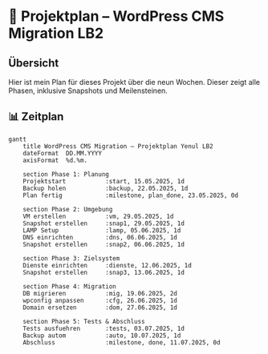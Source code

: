 # 📅 Projektplan – WordPress CMS Migration LB2

## Übersicht

Hier ist mein Plan für dieses Projekt über die neun Wochen. Dieser zeigt alle Phasen, inklusive Snapshots und Meilensteinen.

## 📊 Zeitplan

```mermaid
gantt
    title WordPress CMS Migration – Projektplan Yenul LB2
    dateFormat  DD.MM.YYYY
    axisFormat  %d.%m.

    section Phase 1: Planung
    Projektstart           :start, 15.05.2025, 1d
    Backup holen           :backup, 22.05.2025, 1d
    Plan fertig            :milestone, plan_done, 23.05.2025, 0d

    section Phase 2: Umgebung
    VM erstellen           :vm, 29.05.2025, 1d
    Snapshot erstellen     :snap1, 29.05.2025, 1d
    LAMP Setup             :lamp, 05.06.2025, 1d
    DNS einrichten         :dns, 06.06.2025, 1d
    Snapshot erstellen     :snap2, 06.06.2025, 1d

    section Phase 3: Zielsystem
    Dienste einrichten     :dienste, 12.06.2025, 1d
    Snapshot erstellen     :snap3, 13.06.2025, 1d

    section Phase 4: Migration
    DB migrieren           :mig, 19.06.2025, 2d
    wpconfig anpassen      :cfg, 26.06.2025, 1d
    Domain ersetzen        :dom, 27.06.2025, 1d

    section Phase 5: Tests & Abschluss
    Tests ausfuehren       :tests, 03.07.2025, 1d
    Backup autom           :auto, 10.07.2025, 1d
    Abschluss              :milestone, done, 11.07.2025, 0d
